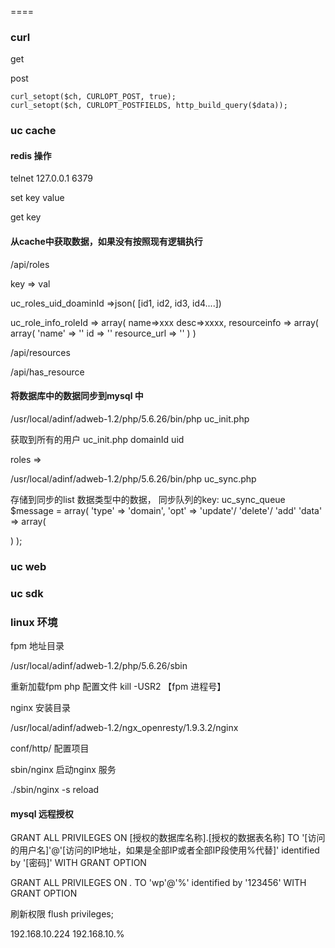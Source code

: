 



====

### curl

get

post
```
curl_setopt($ch, CURLOPT_POST, true);
curl_setopt($ch, CURLOPT_POSTFIELDS, http_build_query($data));
```

### uc cache

#### redis 操作

telnet 127.0.0.1 6379

set  key value

get key

#### 从cache中获取数据，如果没有按照现有逻辑执行
/api/roles


key => val

uc_roles_uid_doaminId =>json( [id1, id2, id3, id4....])

uc_role_info_roleId => array(
 name=>xxx
 desc=>xxxx,
 resourceinfo => array(
   array(
    'name' => ''
     id => ''
    resource_url => ''
   )
 )

/api/resources

/api/has_resource


#### 将数据库中的数据同步到mysql 中

/usr/local/adinf/adweb-1.2/php/5.6.26/bin/php uc_init.php 

获取到所有的用户
uc_init.php
domainId 
 uid 
 
roles =>


/usr/local/adinf/adweb-1.2/php/5.6.26/bin/php uc_sync.php 

存储到同步的list 数据类型中的数据， 同步队列的key: uc_sync_queue
$message = array(
 'type' => 'domain',
 'opt'  => 'update'/ 'delete'/ 'add'
 'data' => array(
   
  )
);


 



### uc web

### uc sdk


### linux 环境

 fpm 地址目录
 
/usr/local/adinf/adweb-1.2/php/5.6.26/sbin

重新加载fpm php 配置文件
kill -USR2 【fpm 进程号】

nginx 安装目录

/usr/local/adinf/adweb-1.2/ngx_openresty/1.9.3.2/nginx

conf/http/ 配置项目

sbin/nginx 启动nginx 服务

./sbin/nginx -s reload

#### mysql 远程授权

GRANT ALL PRIVILEGES ON [授权的数据库名称].[授权的数据表名称] TO '[访问的用户名]'@'[访问的IP地址，如果是全部IP或者全部IP段使用%代替]' identified by '[密码]' WITH GRANT OPTION  

GRANT ALL PRIVILEGES ON *.* TO 'wp'@'%' identified by '123456' WITH GRANT OPTION  

刷新权限
flush privileges;
 
192.168.10.224  192.168.10.%


